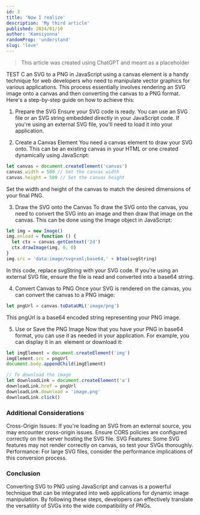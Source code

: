 ```yaml
---
id: 3
title: 'Now I realize'
description: 'My third article'
published: 2024/01/10
author: 'Kamsiyonna'
randomProp: 'understand'
slug: 'love'
---
```


> This article was created using ChatGPT and meant as a placeholder

TEST C an SVG to a PNG in JavaScript using a canvas element is a handy technique for web developers who need to manipulate vector graphics for various applications. This process essentially involves rendering an SVG image onto a canvas and then converting the canvas to a PNG format. Here's a step-by-step guide on how to achieve this:

1. Prepare the SVG
   Ensure your SVG code is ready. You can use an SVG file or an SVG string embedded directly in your JavaScript code. If you're using an external SVG file, you'll need to load it into your application.

2. Create a Canvas Element
   You need a canvas element to draw your SVG onto. This can be an existing canvas in your HTML or one created dynamically using JavaScript:

```js
let canvas = document.createElement('canvas')
canvas.width = 500 // Set the canvas width
canvas.height = 500 // Set the canvas height
```

Set the width and height of the canvas to match the desired dimensions of your final PNG.

3. Draw the SVG onto the Canvas
   To draw the SVG onto the canvas, you need to convert the SVG into an image and then draw that image on the canvas. This can be done using the Image object in JavaScript:

```js
let img = new Image()
img.onload = function () {
  let ctx = canvas.getContext('2d')
  ctx.drawImage(img, 0, 0)
}
img.src = 'data:image/svg+xml;base64,' + btoa(svgString)
```

In this code, replace svgString with your SVG code. If you're using an external SVG file, ensure the file is read and converted into a base64 string.

4. Convert Canvas to PNG
   Once your SVG is rendered on the canvas, you can convert the canvas to a PNG image:

```js
let pngUrl = canvas.toDataURL('image/png')
```

This pngUrl is a base64 encoded string representing your PNG image.

5. Use or Save the PNG Image
   Now that you have your PNG in base64 format, you can use it as needed in your application. For example, you can display it in an <img> element or download it:

```js
let imgElement = document.createElement('img')
imgElement.src = pngUrl
document.body.appendChild(imgElement)

// To download the image
let downloadLink = document.createElement('a')
downloadLink.href = pngUrl
downloadLink.download = 'image.png'
downloadLink.click()
```

### Additional Considerations

Cross-Origin Issues: If you're loading an SVG from an external source, you may encounter cross-origin issues. Ensure CORS policies are configured correctly on the server hosting the SVG file.
SVG Features: Some SVG features may not render correctly on canvas, so test your SVGs thoroughly.
Performance: For large SVG files, consider the performance implications of this conversion process.

### Conclusion

Converting SVG to PNG using JavaScript and canvas is a powerful technique that can be integrated into web applications for dynamic image manipulation. By following these steps, developers can effectively translate the versatility of SVGs into the wide compatibility of PNGs.
